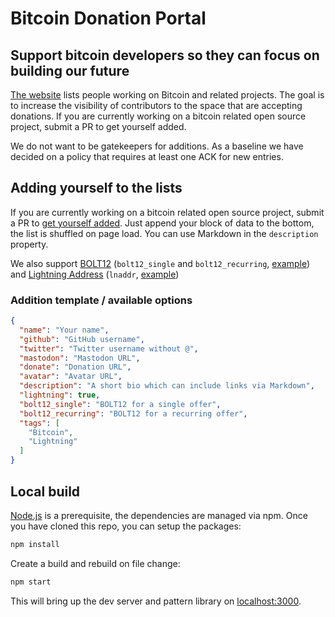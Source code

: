 # Bitcoin Donation Portal

## Support bitcoin developers so they can focus on building our future

[The website](https://bitcoindevlist.com/) lists people working on Bitcoin and related projects.
The goal is to increase the visibility of contributors to the space that are accepting donations.
If you are currently working on a bitcoin related open source project, submit a PR to get yourself added.

We do not want to be gatekeepers for additions.
As a baseline we have decided on a policy that requires at least one ACK for new entries.

## Adding yourself to the lists

If you are currently working on a bitcoin related open source project, submit a PR to [get yourself added](https://github.com/dennisreimann/bitcoindevlist.com/edit/master/donatees).
Just append your block of data to the bottom, the list is shuffled on page load.
You can use Markdown in the `description` property.

We also support [BOLT12](https://bolt12.org/) (`bolt12_single` and `bolt12_recurring`, [example](./donatees/sjors-provoost.json)) and [Lightning Address](https://lightningaddress.com/) (`lnaddr`, [example](./donatees/fitti.json))

### Addition template / available options

```json
{
  "name": "Your name",
  "github": "GitHub username",
  "twitter": "Twitter username without @",
  "mastodon": "Mastodon URL",
  "donate": "Donation URL",
  "avatar": "Avatar URL",
  "description": "A short bio which can include links via Markdown",
  "lightning": true,
  "bolt12_single": "BOLT12 for a single offer",
  "bolt12_recurring": "BOLT12 for a recurring offer",
  "tags": [
    "Bitcoin",
    "Lightning"
  ]
}
```

## Local build

[Node.js](https://nodejs.org/en/) is a prerequisite, the dependencies are managed via npm.
Once you have cloned this repo, you can setup the packages:

```bash
npm install
```

Create a build and rebuild on file change:

```bash
npm start
```

This will bring up the dev server and pattern library on [localhost:3000](http://localhost:3000).
